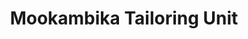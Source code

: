 ---
title: "Mookambika Tailoring Unit"
url: /kollam/mookambika-tailoring-unit/
shop: Schneiderei
---